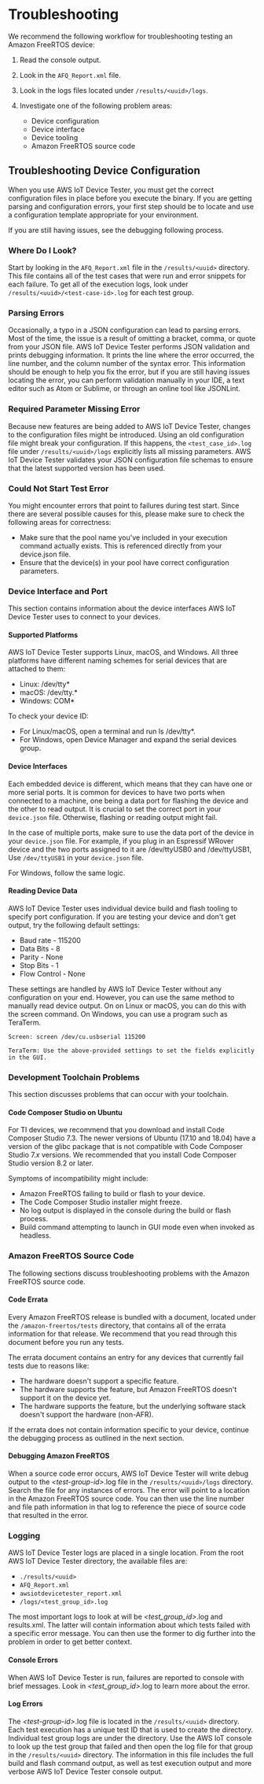 # Troubleshooting<a name="dt-afr-troublshooting"></a>

We recommend the following workflow for troubleshooting testing an Amazon FreeRTOS device:

1. Read the console output\.

1. Look in the `AFQ_Report.xml` file\.

1. Look in the logs files located under `/results/<uuid>/logs`\.

1. Investigate one of the following problem areas:
   + Device configuration
   + Device interface
   + Device tooling
   + Amazon FreeRTOS source code

## Troubleshooting Device Configuration<a name="troubleshoot-device-config"></a>

When you use AWS IoT Device Tester, you must get the correct configuration files in place before you execute the binary\. If you are getting parsing and configuration errors, your first step should be to locate and use a configuration template appropriate for your environment\.

If you are still having issues, see the debugging following process\.

### Where Do I Look?<a name="where-to-look"></a>

Start by looking in the `AFQ_Report.xml` file in the `/results/<uuid>` directory\. This file contains all of the test cases that were run and error snippets for each failure\. To get all of the execution logs, look under `/results/<uuid>/<test-case-id>.log` for each test group\.

### Parsing Errors<a name="parse-error"></a>

Occasionally, a typo in a JSON configuration can lead to parsing errors\. Most of the time, the issue is a result of omitting a bracket, comma, or quote from your JSON file\. AWS IoT Device Tester performs JSON validation and prints debugging information\. It prints the line where the error occurred, the line number, and the column number of the syntax error\. This information should be enough to help you fix the error, but if you are still having issues locating the error, you can perform validation manually in your IDE, a text editor such as Atom or Sublime, or through an online tool like JSONLint\.

### Required Parameter Missing Error<a name="param-missing"></a>

Because new features are being added to AWS IoT Device Tester, changes to the configuration files might be introduced\. Using an old configuration file might break your configuration\. If this happens, the `<test_case_id>.log` file under `/results/<uuid>/logs` explicitly lists all missing parameters\. AWS IoT Device Tester validates your JSON configuration file schemas to ensure that the latest supported version has been used\.

### Could Not Start Test Error<a name="could-not-start-test"></a>

You might encounter errors that point to failures during test start\. Since there are several possible causes for this, please make sure to check the following areas for correctness:
+ Make sure that the pool name you've included in your execution command actually exists\. This is referenced directly from your device\.json file\.
+ Ensure that the device\(s\) in your pool have correct configuration parameters\.

### Device Interface and Port<a name="device-interface"></a>

This section contains information about the device interfaces AWS IoT Device Tester uses to connect to your devices\.

#### Supported Platforms<a name="platform-differences"></a>

AWS IoT Device Tester supports Linux, macOS, and Windows\. All three platforms have different naming schemes for serial devices that are attached to them:
+ Linux: /dev/tty\*
+ macOS: /dev/tty\.\*
+ Windows: COM\*

To check your device ID:
+ For Linux/macOS, open a terminal and run ls /dev/tty\*\.
+ For Windows, open Device Manager and expand the serial devices group\.

#### Device Interfaces<a name="device-interfaces"></a>

Each embedded device is different, which means that they can have one or more serial ports\. It is common for devices to have two ports when connected to a machine, one being a data port for flashing the device and the other to read output\. It is crucial to set the correct port in your `device.json` file\. Otherwise, flashing or reading output might fail\.

In the case of multiple ports, make sure to use the data port of the device in your `device.json` file\. For example, if you plug in an Espressif WRover device and the two ports assigned to it are /dev/ttyUSB0 and /dev/ttyUSB1, Use `/dev/ttyUSB1` in your `device.json` file\.

For Windows, follow the same logic\.

#### Reading Device Data<a name="reading-device-data"></a>

AWS IoT Device Tester uses individual device build and flash tooling to specify port configuration\. If you are testing your device and don't get output, try the following default settings:
+ Baud rate \- 115200
+ Data Bits \- 8
+ Parity \- None
+ Stop Bits \- 1
+ Flow Control \- None

These settings are handled by AWS IoT Device Tester without any configuration on your end\. However, you can use the same method to manually read device output\. On on Linux or macOS, you can do this with the screen command\. On Windows, you can use a program such as TeraTerm\.

`Screen: screen /dev/cu.usbserial 115200`

`TeraTerm: Use the above-provided settings to set the fields explicitly in the GUI.`

### Development Toolchain Problems<a name="dev-toolchain"></a>

This section discusses problems that can occur with your toolchain\.

#### Code Composer Studio on Ubuntu<a name="ccs-ubuntu"></a>

For TI devices, we recommend that you download and install Code Composer Studio 7\.3\. The newer versions of Ubuntu \(17\.10 and 18\.04\) have a version of the glibc package that is not compatible with Code Composer Studio 7\.*x* versions\. We recommended that you install Code Composer Studio version 8\.2 or later\.

Symptoms of incompatibility might include:
+ Amazon FreeRTOS failing to build or flash to your device\.
+ The Code Composer Studio installer might freeze\.
+ No log output is displayed in the console during the build or flash process\.
+ Build command attempting to launch in GUI mode even when invoked as headless\.

### Amazon FreeRTOS Source Code<a name="afr-src"></a>

The following sections discuss troubleshooting problems with the Amazon FreeRTOS source code\.

#### Code Errata<a name="code-err"></a>

Every Amazon FreeRTOS release is bundled with a document, located under the `/amazon-freertos/tests` directory, that contains all of the errata information for that release\. We recommend that you read through this document before you run any tests\.

The errata document contains an entry for any devices that currently fail tests due to reasons like:
+ The hardware doesn't support a specific feature\.
+ The hardware supports the feature, but Amazon FreeRTOS doesn't support it on the device yet\.
+ The hardware supports the feature, but the underlying software stack doesn't support the hardware \(non\-AFR\)\.

If the errata does not contain information specific to your device, continue the debugging process as outlined in the next section\.

#### Debugging Amazon FreeRTOS<a name="afr-debug"></a>

When a source code error occurs, AWS IoT Device Tester will write debug output to the *<test\-group\-id>*\.log file in the `/results/<uuid>/logs` directory\. Search the file for any instances of errors\. The error will point to a location in the Amazon FreeRTOS source code\. You can then use the line number and file path information in that log to reference the piece of source code that resulted in the error\.

### Logging<a name="dt-logging"></a>

AWS IoT Device Tester logs are placed in a single location\. From the root AWS IoT Device Tester directory, the available files are:
+ `./results/<uuid>`
+ `AFQ_Report.xml`
+ `awsiotdevicetester_report.xml`
+ `/logs/<test_group_id>.log`

The most important logs to look at will be *<test\_group\_id>*\.log and results\.xml\. The latter will contain information about which tests failed with a specific error message\. You can then use the former to dig further into the problem in order to get better context\.

#### Console Errors<a name="err-console"></a>

When AWS IoT Device Tester is run, failures are reported to console with brief messages\. Look in *<test\_group\_id>*\.log to learn more about the error\.

#### Log Errors<a name="err-log"></a>

The *<test\-group\-id>*\.log file is located in the `/results/<uuid>` directory\. Each test execution has a unique test ID that is used to create the *<uuid>* directory\. Individual test group logs are under the *<uuid>* directory\. Use the AWS IoT console to look up the test group that failed and then open the log file for that group in the `/results/<uuid>` directory\. The information in this file includes the full build and flash command output, as well as test execution output and more verbose AWS IoT Device Tester console output\.
